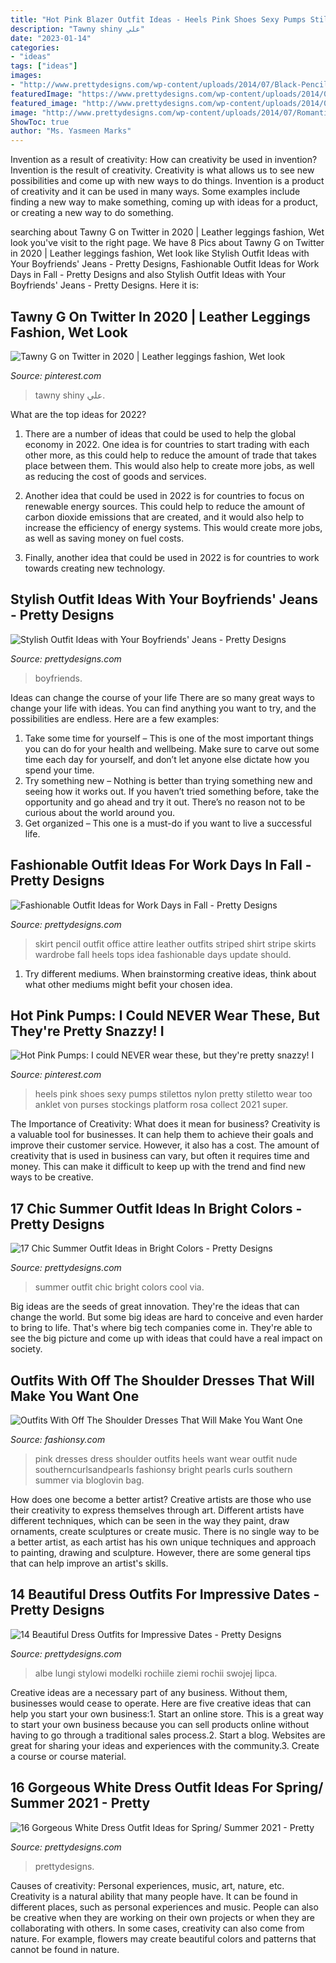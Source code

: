 ```yaml
---
title: "Hot Pink Blazer Outfit Ideas - Heels Pink Shoes Sexy Pumps Stilettos Nylon Pretty Stiletto Wear Too Anklet Von Purses Stockings Platform Rosa Collect 2021 Super"
description: "Tawny shiny علي"
date: "2023-01-14"
categories:
- "ideas"
tags: ["ideas"]
images:
- "http://www.prettydesigns.com/wp-content/uploads/2014/07/Black-Pencil-Skirt-Outfit-Idea-with-Stripe-Tops.jpg"
featuredImage: "https://www.prettydesigns.com/wp-content/uploads/2014/05/White-Dress-Outfit-with-Black-Leather-Jacket.jpg"
featured_image: "http://www.prettydesigns.com/wp-content/uploads/2014/07/Romantic-White-Dress-Outfit-for-Date.jpg?is-pending-load=1"
image: "http://www.prettydesigns.com/wp-content/uploads/2014/07/Romantic-White-Dress-Outfit-for-Date.jpg?is-pending-load=1"
ShowToc: true
author: "Ms. Yasmeen Marks"
---
```



Invention as a result of creativity: How can creativity be used in invention?
Invention is the result of creativity. Creativity is what allows us to see new possibilities and come up with new ways to do things. Invention is a product of creativity and it can be used in many ways. Some examples include finding a new way to make something, coming up with ideas for a product, or creating a new way to do something.

	

		
searching about Tawny G on Twitter in 2020 | Leather leggings fashion, Wet look you've visit to the right page. We have 8 Pics about Tawny G on Twitter in 2020 | Leather leggings fashion, Wet look like Stylish Outfit Ideas with Your Boyfriends&#039; Jeans - Pretty Designs, Fashionable Outfit Ideas for Work Days in Fall - Pretty Designs and also Stylish Outfit Ideas with Your Boyfriends&#039; Jeans - Pretty Designs. Here it is:
		
    
## Tawny G On Twitter In 2020 | Leather Leggings Fashion, Wet Look

<img loading=lazy src="https://i.pinimg.com/736x/4d/42/e8/4d42e83863ea8329e28d1905d83120ee.jpg" onerror="this.onerror=null;this.src='https://tse4.mm.bing.net/th?id=OIP.NDdwG142eYfJAH1I3FODwAHaLE&amp;pid=15.1';" alt="Tawny G on Twitter in 2020 | Leather leggings fashion, Wet look">

_Source: pinterest.com_

>tawny shiny علي. 

	

What are the top ideas for 2022?
1. There are a number of ideas that could be used to help the global economy in 2022. One idea is for countries to start trading with each other more, as this could help to reduce the amount of trade that takes place between them. This would also help to create more jobs, as well as reducing the cost of goods and services.
2. Another idea that could be used in 2022 is for countries to focus on renewable energy sources. This could help to reduce the amount of carbon dioxide emissions that are created, and it would also help to increase the efficiency of energy systems. This would create more jobs, as well as saving money on fuel costs.

3. Finally, another idea that could be used in 2022 is for countries to work towards creating new technology.

    
## Stylish Outfit Ideas With Your Boyfriends&#039; Jeans - Pretty Designs

<img loading=lazy src="http://www.prettydesigns.com/wp-content/uploads/2014/08/Ripped-Jeans-and-White-Blazer-Outfit-Idea.jpg" onerror="this.onerror=null;this.src='https://tse1.mm.bing.net/th?id=OIP.ySw68U_S053CDdusis8vrwHaK7&amp;pid=15.1';" alt="Stylish Outfit Ideas with Your Boyfriends&#039; Jeans - Pretty Designs">

_Source: prettydesigns.com_

>boyfriends. 

	

Ideas can change the course of your life
There are so many great ways to change your life with ideas. You can find anything you want to try, and the possibilities are endless. Here are a few examples: 
1. Take some time for yourself – This is one of the most important things you can do for your health and wellbeing. Make sure to carve out some time each day for yourself, and don’t let anyone else dictate how you spend your time. 
2. Try something new – Nothing is better than trying something new and seeing how it works out. If you haven’t tried something before, take the opportunity and go ahead and try it out. There’s no reason not to be curious about the world around you. 
3. Get organized – This one is a must-do if you want to live a successful life.

    
## Fashionable Outfit Ideas For Work Days In Fall - Pretty Designs

<img loading=lazy src="http://www.prettydesigns.com/wp-content/uploads/2014/07/Black-Pencil-Skirt-Outfit-Idea-with-Stripe-Tops.jpg" onerror="this.onerror=null;this.src='https://tse4.mm.bing.net/th?id=OIP.77xaoUtqXU25c9I5V5l51AHaK3&amp;pid=15.1';" alt="Fashionable Outfit Ideas for Work Days in Fall - Pretty Designs">

_Source: prettydesigns.com_

>skirt pencil outfit office attire leather outfits striped shirt stripe skirts wardrobe fall heels tops idea fashionable days update should. 

	

1. Try different mediums. When brainstorming creative ideas, think about what other mediums might befit your chosen idea.

    
## Hot Pink Pumps: I Could NEVER Wear These, But They&#039;re Pretty Snazzy! I

<img loading=lazy src="https://i.pinimg.com/736x/21/a8/ed/21a8ed13d43af71ecdff720e5900cde0--hot-pink-heels-sexy-heels.jpg%3fb%3dt" onerror="this.onerror=null;this.src='https://tse2.mm.bing.net/th?id=OIP.HwBfX5Lr0jQ9xUL-c4usFwHaKk&amp;pid=15.1';" alt="Hot Pink Pumps: I could NEVER wear these, but they&#039;re pretty snazzy! I">

_Source: pinterest.com_

>heels pink shoes sexy pumps stilettos nylon pretty stiletto wear too anklet von purses stockings platform rosa collect 2021 super. 

	

The Importance of Creativity: What does it mean for business?
Creativity is a valuable tool for businesses. It can help them to achieve their goals and improve their customer service. However, it also has a cost. The amount of creativity that is used in business can vary, but often it requires time and money. This can make it difficult to keep up with the trend and find new ways to be creative.

    
## 17 Chic Summer Outfit Ideas In Bright Colors - Pretty Designs

<img loading=lazy src="http://www.prettydesigns.com/wp-content/uploads/2014/06/Chic-Summer-Outfit.jpg" onerror="this.onerror=null;this.src='https://tse2.mm.bing.net/th?id=OIP.YPBAn0ImFOHGF9vsnu9yVAHaK3&amp;pid=15.1';" alt="17 Chic Summer Outfit Ideas in Bright Colors - Pretty Designs">

_Source: prettydesigns.com_

>summer outfit chic bright colors cool via. 

	

Big ideas are the seeds of great innovation. They're the ideas that can change the world. But some big ideas are hard to conceive and even harder to bring to life. That's where big tech companies come in. They're able to see the big picture and come up with ideas that could have a real impact on society.

    
## Outfits With Off The Shoulder Dresses That Will Make You Want One

<img loading=lazy src="http://fashionsy.com/wp-content/uploads/2016/07/hot-pink-dress-what-to-wear-to-a-wedding-11-630x945.jpg" onerror="this.onerror=null;this.src='https://tse2.mm.bing.net/th?id=OIP.UvndZPCnS2M-jeMt2Ddz_QHaLH&amp;pid=15.1';" alt="Outfits With Off The Shoulder Dresses That Will Make You Want One">

_Source: fashionsy.com_

>pink dresses dress shoulder outfits heels want wear outfit nude southerncurlsandpearls fashionsy bright pearls curls southern summer via bloglovin bag. 

	

How does one become a better artist?
Creative artists are those who use their creativity to express themselves through art. Different artists have different techniques, which can be seen in the way they paint, draw ornaments, create sculptures or create music. There is no single way to be a better artist, as each artist has his own unique techniques and approach to painting, drawing and sculpture. However, there are some general tips that can help improve an artist's skills.

    
## 14 Beautiful Dress Outfits For Impressive Dates - Pretty Designs

<img loading=lazy src="http://www.prettydesigns.com/wp-content/uploads/2014/07/Romantic-White-Dress-Outfit-for-Date.jpg?is-pending-load=1" onerror="this.onerror=null;this.src='https://tse3.mm.bing.net/th?id=OIP.eX344AVW2bzkMc939XE93AHaLH&amp;pid=15.1';" alt="14 Beautiful Dress Outfits for Impressive Dates - Pretty Designs">

_Source: prettydesigns.com_

>albe lungi stylowi modelki rochiile ziemi rochii swojej lipca. 

	

Creative ideas are a necessary part of any business. Without them, businesses would cease to operate. Here are five creative ideas that can help you start your own business:1. Start an online store. This is a great way to start your own business because you can sell products online without having to go through a traditional sales process.2. Start a blog. Websites are great for sharing your ideas and experiences with the community.3. Create a course or course material.

    
## 16 Gorgeous White Dress Outfit Ideas For Spring/ Summer 2021 - Pretty

<img loading=lazy src="https://www.prettydesigns.com/wp-content/uploads/2014/05/White-Dress-Outfit-with-Black-Leather-Jacket.jpg" onerror="this.onerror=null;this.src='https://tse4.mm.bing.net/th?id=OIP.KRqNIIxFVbAw1r4ktb6AsQHaK3&amp;pid=15.1';" alt="16 Gorgeous White Dress Outfit Ideas for Spring/ Summer 2021 - Pretty">

_Source: prettydesigns.com_

>prettydesigns. 

	

Causes of creativity: Personal experiences, music, art, nature, etc.
Creativity is a natural ability that many people have. It can be found in different places, such as personal experiences and music. People can also be creative when they are working on their own projects or when they are collaborating with others. In some cases, creativity can also come from nature. For example, flowers may create beautiful colors and patterns that cannot be found in nature.

